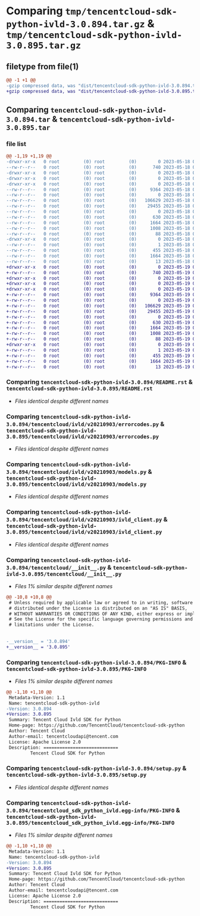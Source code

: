 # Comparing `tmp/tencentcloud-sdk-python-ivld-3.0.894.tar.gz` & `tmp/tencentcloud-sdk-python-ivld-3.0.895.tar.gz`

## filetype from file(1)

```diff
@@ -1 +1 @@
-gzip compressed data, was "dist/tencentcloud-sdk-python-ivld-3.0.894.tar", last modified: Thu May 18 00:29:16 2023, max compression
+gzip compressed data, was "dist/tencentcloud-sdk-python-ivld-3.0.895.tar", last modified: Fri May 19 02:53:58 2023, max compression
```

## Comparing `tencentcloud-sdk-python-ivld-3.0.894.tar` & `tencentcloud-sdk-python-ivld-3.0.895.tar`

### file list

```diff
@@ -1,19 +1,19 @@
-drwxr-xr-x   0 root         (0) root         (0)        0 2023-05-18 00:29:16.000000 tencentcloud-sdk-python-ivld-3.0.894/
--rw-r--r--   0 root         (0) root         (0)      740 2023-05-18 00:29:16.000000 tencentcloud-sdk-python-ivld-3.0.894/README.rst
-drwxr-xr-x   0 root         (0) root         (0)        0 2023-05-18 00:29:16.000000 tencentcloud-sdk-python-ivld-3.0.894/tencentcloud/
-drwxr-xr-x   0 root         (0) root         (0)        0 2023-05-18 00:29:16.000000 tencentcloud-sdk-python-ivld-3.0.894/tencentcloud/ivld/
-drwxr-xr-x   0 root         (0) root         (0)        0 2023-05-18 00:29:16.000000 tencentcloud-sdk-python-ivld-3.0.894/tencentcloud/ivld/v20210903/
--rw-r--r--   0 root         (0) root         (0)     9364 2023-05-18 00:29:16.000000 tencentcloud-sdk-python-ivld-3.0.894/tencentcloud/ivld/v20210903/errorcodes.py
--rw-r--r--   0 root         (0) root         (0)        0 2023-05-18 00:29:16.000000 tencentcloud-sdk-python-ivld-3.0.894/tencentcloud/ivld/v20210903/__init__.py
--rw-r--r--   0 root         (0) root         (0)   106629 2023-05-18 00:29:16.000000 tencentcloud-sdk-python-ivld-3.0.894/tencentcloud/ivld/v20210903/models.py
--rw-r--r--   0 root         (0) root         (0)    29455 2023-05-18 00:29:16.000000 tencentcloud-sdk-python-ivld-3.0.894/tencentcloud/ivld/v20210903/ivld_client.py
--rw-r--r--   0 root         (0) root         (0)        0 2023-05-18 00:29:16.000000 tencentcloud-sdk-python-ivld-3.0.894/tencentcloud/ivld/__init__.py
--rw-r--r--   0 root         (0) root         (0)      630 2023-05-18 00:29:16.000000 tencentcloud-sdk-python-ivld-3.0.894/tencentcloud/__init__.py
--rw-r--r--   0 root         (0) root         (0)     1664 2023-05-18 00:29:16.000000 tencentcloud-sdk-python-ivld-3.0.894/PKG-INFO
--rw-r--r--   0 root         (0) root         (0)     1008 2023-05-18 00:29:16.000000 tencentcloud-sdk-python-ivld-3.0.894/setup.py
--rw-r--r--   0 root         (0) root         (0)       88 2023-05-18 00:29:16.000000 tencentcloud-sdk-python-ivld-3.0.894/setup.cfg
-drwxr-xr-x   0 root         (0) root         (0)        0 2023-05-18 00:29:16.000000 tencentcloud-sdk-python-ivld-3.0.894/tencentcloud_sdk_python_ivld.egg-info/
--rw-r--r--   0 root         (0) root         (0)        1 2023-05-18 00:29:16.000000 tencentcloud-sdk-python-ivld-3.0.894/tencentcloud_sdk_python_ivld.egg-info/dependency_links.txt
--rw-r--r--   0 root         (0) root         (0)      455 2023-05-18 00:29:16.000000 tencentcloud-sdk-python-ivld-3.0.894/tencentcloud_sdk_python_ivld.egg-info/SOURCES.txt
--rw-r--r--   0 root         (0) root         (0)     1664 2023-05-18 00:29:16.000000 tencentcloud-sdk-python-ivld-3.0.894/tencentcloud_sdk_python_ivld.egg-info/PKG-INFO
--rw-r--r--   0 root         (0) root         (0)       13 2023-05-18 00:29:16.000000 tencentcloud-sdk-python-ivld-3.0.894/tencentcloud_sdk_python_ivld.egg-info/top_level.txt
+drwxr-xr-x   0 root         (0) root         (0)        0 2023-05-19 02:53:58.000000 tencentcloud-sdk-python-ivld-3.0.895/
+-rw-r--r--   0 root         (0) root         (0)      740 2023-05-19 02:53:58.000000 tencentcloud-sdk-python-ivld-3.0.895/README.rst
+drwxr-xr-x   0 root         (0) root         (0)        0 2023-05-19 02:53:58.000000 tencentcloud-sdk-python-ivld-3.0.895/tencentcloud/
+drwxr-xr-x   0 root         (0) root         (0)        0 2023-05-19 02:53:58.000000 tencentcloud-sdk-python-ivld-3.0.895/tencentcloud/ivld/
+drwxr-xr-x   0 root         (0) root         (0)        0 2023-05-19 02:53:58.000000 tencentcloud-sdk-python-ivld-3.0.895/tencentcloud/ivld/v20210903/
+-rw-r--r--   0 root         (0) root         (0)     9364 2023-05-19 02:53:58.000000 tencentcloud-sdk-python-ivld-3.0.895/tencentcloud/ivld/v20210903/errorcodes.py
+-rw-r--r--   0 root         (0) root         (0)        0 2023-05-19 02:53:58.000000 tencentcloud-sdk-python-ivld-3.0.895/tencentcloud/ivld/v20210903/__init__.py
+-rw-r--r--   0 root         (0) root         (0)   106629 2023-05-19 02:53:58.000000 tencentcloud-sdk-python-ivld-3.0.895/tencentcloud/ivld/v20210903/models.py
+-rw-r--r--   0 root         (0) root         (0)    29455 2023-05-19 02:53:58.000000 tencentcloud-sdk-python-ivld-3.0.895/tencentcloud/ivld/v20210903/ivld_client.py
+-rw-r--r--   0 root         (0) root         (0)        0 2023-05-19 02:53:58.000000 tencentcloud-sdk-python-ivld-3.0.895/tencentcloud/ivld/__init__.py
+-rw-r--r--   0 root         (0) root         (0)      630 2023-05-19 02:53:58.000000 tencentcloud-sdk-python-ivld-3.0.895/tencentcloud/__init__.py
+-rw-r--r--   0 root         (0) root         (0)     1664 2023-05-19 02:53:58.000000 tencentcloud-sdk-python-ivld-3.0.895/PKG-INFO
+-rw-r--r--   0 root         (0) root         (0)     1008 2023-05-19 02:53:58.000000 tencentcloud-sdk-python-ivld-3.0.895/setup.py
+-rw-r--r--   0 root         (0) root         (0)       88 2023-05-19 02:53:58.000000 tencentcloud-sdk-python-ivld-3.0.895/setup.cfg
+drwxr-xr-x   0 root         (0) root         (0)        0 2023-05-19 02:53:58.000000 tencentcloud-sdk-python-ivld-3.0.895/tencentcloud_sdk_python_ivld.egg-info/
+-rw-r--r--   0 root         (0) root         (0)        1 2023-05-19 02:53:58.000000 tencentcloud-sdk-python-ivld-3.0.895/tencentcloud_sdk_python_ivld.egg-info/dependency_links.txt
+-rw-r--r--   0 root         (0) root         (0)      455 2023-05-19 02:53:58.000000 tencentcloud-sdk-python-ivld-3.0.895/tencentcloud_sdk_python_ivld.egg-info/SOURCES.txt
+-rw-r--r--   0 root         (0) root         (0)     1664 2023-05-19 02:53:58.000000 tencentcloud-sdk-python-ivld-3.0.895/tencentcloud_sdk_python_ivld.egg-info/PKG-INFO
+-rw-r--r--   0 root         (0) root         (0)       13 2023-05-19 02:53:58.000000 tencentcloud-sdk-python-ivld-3.0.895/tencentcloud_sdk_python_ivld.egg-info/top_level.txt
```

### Comparing `tencentcloud-sdk-python-ivld-3.0.894/README.rst` & `tencentcloud-sdk-python-ivld-3.0.895/README.rst`

 * *Files identical despite different names*

### Comparing `tencentcloud-sdk-python-ivld-3.0.894/tencentcloud/ivld/v20210903/errorcodes.py` & `tencentcloud-sdk-python-ivld-3.0.895/tencentcloud/ivld/v20210903/errorcodes.py`

 * *Files identical despite different names*

### Comparing `tencentcloud-sdk-python-ivld-3.0.894/tencentcloud/ivld/v20210903/models.py` & `tencentcloud-sdk-python-ivld-3.0.895/tencentcloud/ivld/v20210903/models.py`

 * *Files identical despite different names*

### Comparing `tencentcloud-sdk-python-ivld-3.0.894/tencentcloud/ivld/v20210903/ivld_client.py` & `tencentcloud-sdk-python-ivld-3.0.895/tencentcloud/ivld/v20210903/ivld_client.py`

 * *Files identical despite different names*

### Comparing `tencentcloud-sdk-python-ivld-3.0.894/tencentcloud/__init__.py` & `tencentcloud-sdk-python-ivld-3.0.895/tencentcloud/__init__.py`

 * *Files 1% similar despite different names*

```diff
@@ -10,8 +10,8 @@
 # Unless required by applicable law or agreed to in writing, software
 # distributed under the License is distributed on an "AS IS" BASIS,
 # WITHOUT WARRANTIES OR CONDITIONS OF ANY KIND, either express or implied.
 # See the License for the specific language governing permissions and
 # limitations under the License.
 
 
-__version__ = '3.0.894'
+__version__ = '3.0.895'
```

### Comparing `tencentcloud-sdk-python-ivld-3.0.894/PKG-INFO` & `tencentcloud-sdk-python-ivld-3.0.895/PKG-INFO`

 * *Files 1% similar despite different names*

```diff
@@ -1,10 +1,10 @@
 Metadata-Version: 1.1
 Name: tencentcloud-sdk-python-ivld
-Version: 3.0.894
+Version: 3.0.895
 Summary: Tencent Cloud Ivld SDK for Python
 Home-page: https://github.com/TencentCloud/tencentcloud-sdk-python
 Author: Tencent Cloud
 Author-email: tencentcloudapi@tencent.com
 License: Apache License 2.0
 Description: ============================
         Tencent Cloud SDK for Python
```

### Comparing `tencentcloud-sdk-python-ivld-3.0.894/setup.py` & `tencentcloud-sdk-python-ivld-3.0.895/setup.py`

 * *Files identical despite different names*

### Comparing `tencentcloud-sdk-python-ivld-3.0.894/tencentcloud_sdk_python_ivld.egg-info/PKG-INFO` & `tencentcloud-sdk-python-ivld-3.0.895/tencentcloud_sdk_python_ivld.egg-info/PKG-INFO`

 * *Files 1% similar despite different names*

```diff
@@ -1,10 +1,10 @@
 Metadata-Version: 1.1
 Name: tencentcloud-sdk-python-ivld
-Version: 3.0.894
+Version: 3.0.895
 Summary: Tencent Cloud Ivld SDK for Python
 Home-page: https://github.com/TencentCloud/tencentcloud-sdk-python
 Author: Tencent Cloud
 Author-email: tencentcloudapi@tencent.com
 License: Apache License 2.0
 Description: ============================
         Tencent Cloud SDK for Python
```


